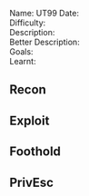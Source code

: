 
Name: UT99
Date:  
Difficulty:  
Description:  
Better Description:  
Goals:  
Learnt:

## Recon
	
## Exploit

## Foothold

## PrivEsc

      
